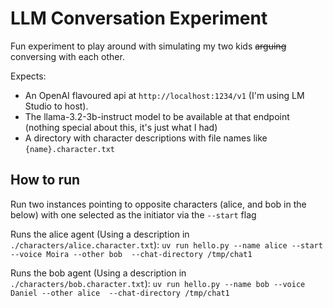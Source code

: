 # LLM Conversation Experiment

Fun experiment to play around with simulating my two kids ~~arguing~~ conversing with each other.

Expects:
- An OpenAI flavoured api at `http://localhost:1234/v1` (I'm using LM Studio to host).
- The llama-3.2-3b-instruct model to be available at that endpoint (nothing special about this, it's just what I had)
- A directory with character descriptions with file names like `{name}.character.txt`

## How to run
Run two instances pointing to opposite characters (alice, and bob in the below) with one selected as the initiator via the `--start` flag

Runs the alice agent (Using a description in `./characters/alice.character.txt`):
`uv run hello.py --name alice --start --voice Moira --other bob  --chat-directory /tmp/chat1`

Runs the bob agent (Using a description in `./characters/bob.character.txt`):
`uv run hello.py --name bob --voice Daniel --other alice  --chat-directory /tmp/chat1`
